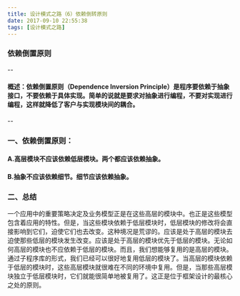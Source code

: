 ```yaml
---
title: 设计模式之路（6）依赖倒转原则
date: 2017-09-10 22:55:38
tags: [设计模式之路]
---
```



### 依赖倒置原则

--
#### 概述：依赖倒置原则（Dependence Inversion Principle）是程序要依赖于抽象接口，不要依赖于具体实现。简单的说就是要求对抽象进行编程，不要对实现进行编程，这样就降低了客户与实现模块间的耦合。
--

### 一、依赖倒置原则：

#### A.高层模块不应该依赖低层模块。两个都应该依赖抽象。

#### B.抽象不应该依赖细节。细节应该依赖抽象。


### 二、总结

一个应用中的重要策略决定及业务模型正是在这些高层的模块中。也正是这些模型包含着应用的特性。但是，当这些模块依赖于低层模块时，低层模块的修改将会直接影响到它们，迫使它们也去改变。这种境况是荒谬的。应该是处于高层的模块去迫使那些低层的模块发生改变。应该是处于高层的模块优先于低层的模块。无论如何高层的模块也不应依赖于低层的模块。而且，我们想能够复用的是高层的模块。通过子程序库的形式，我们已经可以很好地复用低层的模块了。当高层的模块依赖于低层的模块时，这些高层模块就很难在不同的环境中复用。但是，当那些高层模块独立于低层模块时，它们就能很简单地被复用了。这正是位于框架设计的最核心之处的原则。



